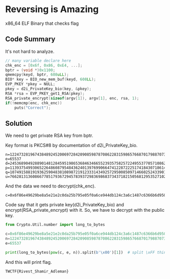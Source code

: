 # Reversing is Amazing

x86_64 ELF Binary that checks flag

## Code Summary

It's not hard to analyze.

```c
// many variable declare here
chk_enc = [0x6f, 0x86, 0xE4, ...];
bptr = (void *)0x1100;
qmemcpy(keyd, bptr, 608uLL);
BIO* key = BIO_new_mem_buf(keyd, 608LL);
EVP_PKEY *pkey = NULL;
pkey = d2i_PrivateKey_bio(key, &pkey);
RSA *rsa = EVP_PKEY_get1_RSA(pkey);
RSA_private_encrypt(sizeof(argv[1]), argv[1], enc, rsa, 1);
if(!memcmp(enc, chk_enc))
	puts("Correct");
```

## Solution

We need to get private RSA key from bptr.

Key format is  PKCS#8 by documentation of d2i_PrivateKey_bio.

```
n=122473281967438489245200697284209085987870862283159865766870179887073743162940196687790020000214348808748860823908604767044897851166168164492210236033531220345674450723507633030168013139661432069654897358471472862044385693485920354874587842549791152511954498099227284018784968830037098759971168868584379278973
e=65537
d=2453689049288901481284595198653684634665523935758257224955377057108622988127935032898489345869988555867483318763324504617696123999895918335875490790118962772788267975404616215003567318542749505541245283789972104245436631066590804205899786231892408189084142342323127022150997354777517353740726754727419175645
p=11393754993065226486087954843624013976990664741228722251741843071861404833125574170749653965728825968751533731312043212421315432633015552231771862766316907
q=10749158819193625904838108987219123331434925729500850971466025243390183782175803041395805549143801745505370651512226364692495522855072594101358282259942839
u=7662813136086677851793672945783937298369868373437182150568129535271026873249501747984366002895393872301360029033684103106416274201513852021063402674734478
```

And the data we need to decrypt(chk_enc).

```
c=0x6f86e49629be8a5e21e2c0da25b795e05f0a6ce944db124c3a6c1487c6366b6d95061c2d119ef872cc9b748773a752720c5b928d7ca935ebc5d61e1c9e7ed36e433593d06c26b495e59928635eebad40ce2667f732b2030d302493843a19ac6f11bb0b5b418d9d491ab121d97943bc831c3698b95a53d9f4a3993467a28bce06
```

Code say that it gets private key(d2i_PrivateKey_bio) and encrypt(RSA_private_encrypt) with it. So, we have to decrypt with the public key.

```python
from Crypto.Util.number import long_to_bytes

c=0x6f86e49629be8a5e21e2c0da25b795e05f0a6ce944db124c3a6c1487c6366b6d95061c2d119ef872cc9b748773a752720c5b928d7ca935ebc5d61e1c9e7ed36e433593d06c26b495e59928635eebad40ce2667f732b2030d302493843a19ac6f11bb0b5b418d9d491ab121d97943bc831c3698b95a53d9f4a3993467a28bce06
n=122473281967438489245200697284209085987870862283159865766870179887073743162940196687790020000214348808748860823908604767044897851166168164492210236033531220345674450723507633030168013139661432069654897358471472862044385693485920354874587842549791152511954498099227284018784968830037098759971168868584379278973
e=65537

print(long_to_bytes(pow(c, e, n)).split(b'\x00')[1])  # split \xFF thing
```

And this will print flag.

```
TWCTF{Rivest_Shamir_Adleman}
```

